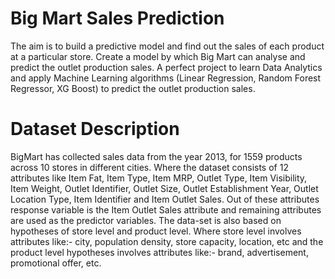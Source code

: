 # Big Mart Sales Prediction
The aim is to build a predictive model and find out the sales of each product at a particular store. Create a model by which Big Mart can analyse and predict the outlet production sales.
A perfect project to learn Data Analytics and apply Machine Learning algorithms (Linear Regression, Random Forest Regressor, XG Boost) to predict the outlet production sales.

# Dataset Description
BigMart has collected sales data from the year 2013, for 1559 products across 10 stores in different cities. 
Where the dataset consists of 12 attributes like Item Fat, Item Type, Item MRP, Outlet Type, Item Visibility, 
Item Weight, Outlet Identifier, Outlet Size, Outlet Establishment Year, Outlet Location Type, Item Identifier and Item Outlet Sales. 
Out of these attributes response variable is the Item Outlet Sales attribute and remaining attributes are used as the predictor variables.
The data-set is also based on hypotheses of store level and product level. Where store level involves attributes like:- city, population density, store capacity, location, etc and the product level hypotheses involves attributes like:- brand, advertisement, promotional offer, etc.
